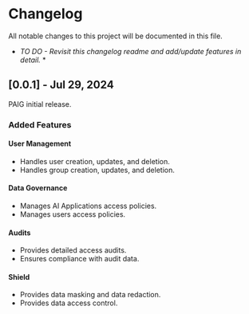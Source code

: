 # Changelog

All notable changes to this project will be documented in this file.
* _TO DO - Revisit this changelog readme and add/update features in detail._ *

## [0.0.1] - Jul 29, 2024
PAIG initial release.
### Added Features
#### User Management
- Handles user creation, updates, and deletion.
- Handles group creation, updates, and deletion.
#### Data Governance
- Manages AI Applications access policies.
- Manages users access policies.
#### Audits
- Provides detailed access audits.
- Ensures compliance with audit data.
#### Shield
- Provides data masking and data redaction.
- Provides data access control.